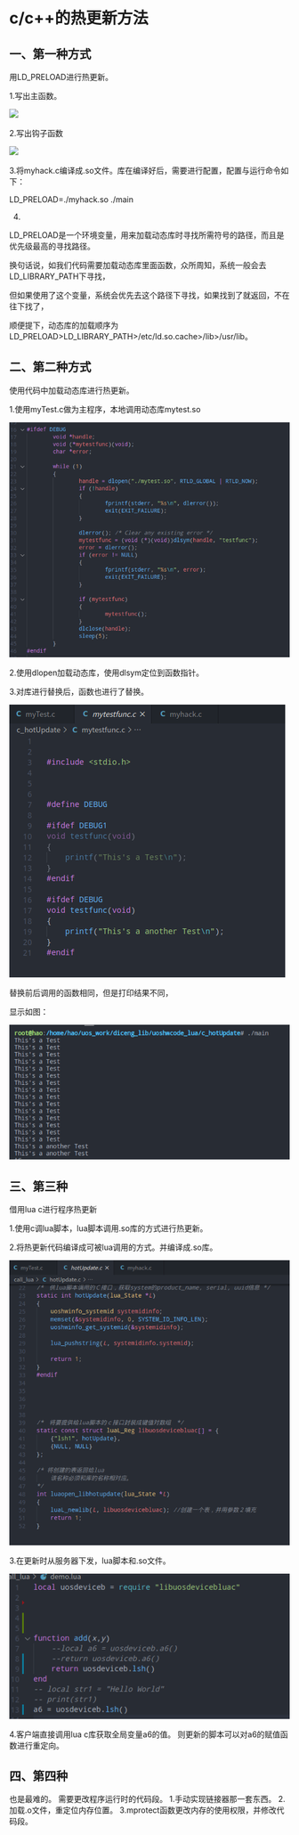 # c/c++的热更新方法

## 一、第一种方式

用LD_PRELOAD进行热更新。

1.写出主函数。

![](https://github.com/qwe624758472/Learning_set/blob/master/BookNote/pic/1.jpg?raw=true)



2.写出钩子函数

![](https://github.com/qwe624758472/Learning_set/blob/master/BookNote/pic/4.jpg?raw=true)

3.将myhack.c编译成.so文件。库在编译好后，需要进行配置，配置与运行命令如下：

LD_PRELOAD=./myhack.so ./main



4.

LD_PRELOAD是一个环境变量，用来加载动态库时寻找所需符号的路径，而且是优先级最高的寻找路径。

换句话说，如我们代码需要加载动态库里面函数，众所周知，系统一般会去LD_LIBRARY_PATH下寻找，

但如果使用了这个变量，系统会优先去这个路径下寻找，如果找到了就返回，不在往下找了，

顺便提下，动态库的加载顺序为LD_PRELOAD>LD_LIBRARY_PATH>/etc/ld.so.cache>/lib>/usr/lib。



## 二、第二种方式

使用代码中加载动态库进行热更新。

1.使用myTest.c做为主程序，本地调用动态库mytest.so

![](./pic/5.jpg)

2.使用dlopen加载动态库，使用dlsym定位到函数指针。

3.对库进行替换后，函数也进行了替换。

![](./pic/6.png)

替换前后调用的函数相同，但是打印结果不同，

显示如图：

![](./pic/1.jpg)



## 三、第三种

借用lua c进行程序热更新

1.使用c调lua脚本，lua脚本调用.so库的方式进行热更新。

2.将热更新代码编译成可被lua调用的方式。并编译成.so库。

![](./pic/7.jpg)

3.在更新时从服务器下发，lua脚本和.so文件。

![](./pic/8.jpg)

4.客户端直接调用lua c库获取全局变量a6的值。 则更新的脚本可以对a6的赋值函数进行重定向。

## 四、第四种

也是最难的。 需要更改程序运行时的代码段。
1.手动实现链接器那一套东西。
2.加载.o文件，重定位内存位置。
3.mprotect函数更改内存的使用权限，并修改代码段。